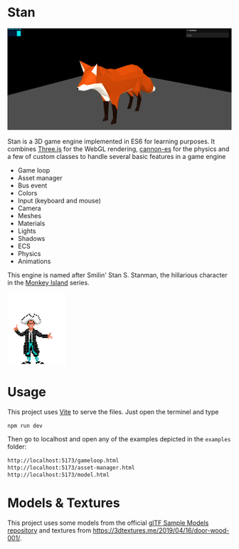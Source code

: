 # Stan

![image](static/img/screenshot.png)

Stan is a 3D game engine implemented in ES6 for learning purposes. It combines [Three.js](https://threejs.org/) for the WebGL rendering, [cannon-es](https://github.com/pmndrs/cannon-es) for the physics and a few of custom classes to handle several basic features in a game engine 

* Game loop
* Asset manager
* Bus event
* Colors
* Input (keyboard and mouse)
* Camera
* Meshes
* Materials
* Lights
* Shadows
* ECS
* Physics
* Animations

This engine is named after Smilin' Stan S. Stanman, the hillarious character in the [Monkey Island](https://es.wikipedia.org/wiki/Monkey_Island) series.

![image](static/img/stan.gif)

# Usage

This project uses [Vite](https://vitejs.dev/) to serve the files. Just open the terminel and type

```
npm run dev
```

Then go to localhost and open any of the examples depicted in the `examples` folder:

```
http://localhost:5173/gameloop.html
http://localhost:5173/asset-manager.html
http://localhost:5173/model.html
```

# Models & Textures

This project uses some models from the official [glTF Sample Models repository](https://github.com/KhronosGroup/glTF-Sample-Models) and textures from https://3dtextures.me/2019/04/16/door-wood-001/.